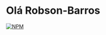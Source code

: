 # Olá Robson-Barros


[![NPM](https://img.shields.io/npm/l/react)](https://github.com/rbin9090/Robson-Barros/blob/branch/LICENCE) 
